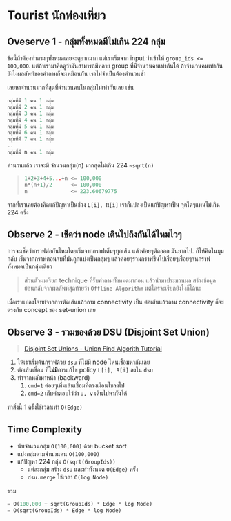 # Tourist นักท่องเที่ยว

## Oveserve 1 - กลุ่มทั้งหมดมีไม่เกิน 224 กลุ่ม

ข้อนี้ถ้าต้องทำตรงๆทั้งหมดเลยจะดูยากมาก แต่เราเริ่มจาก input ว่าเข้าให้ `group_ids <= 100,000`. แต่ถ้าเรามาคิดดูว่ามันสามารถมีหลาย group ที่มีจำนวนคนเท่ากันได้ ถ้าจำนวนคนเท่ากัน ยังไงผลลัพท์ของคำถามก็จะเหมือนกัน เราไม่จำเป็นต้องคำนวนซ้ำ

เลยหาจำนวนมากที่สุดที่จำนวนคนในกลุ่มไม่เท่ากันเลย เช่น

```python
กลุ่มที่มี 1 คน 1 กลุ่ม
กลุ่มที่มี 2 คน 1 กลุ่ม
กลุ่มที่มี 3 คน 1 กลุ่ม
กลุ่มที่มี 4 คน 1 กลุ่ม
กลุ่มที่มี 5 คน 1 กลุ่ม
กลุ่มที่มี 6 คน 1 กลุ่ม
กลุ่มที่มี 7 คน 1 กลุ่ม
..
กลุ่มที่มี n คน 1 กลุ่ม
```

คำนวนแล้ว เราจะมี จำนวนกลุ่ม(n) มากสุดไม่เกิน 224 `~sqrt(n)`

> ```cpp
> 1+2+3+4+5...+n <= 100,000
> n*(n+1)/2      <= 100,000
> n              <= 223.60679775
> ```

จากที่เราเคยต้องคิดแก้ปัญหาเป็นช่วง `L[i], R[i]` เราก็แปลงเป็นแก้ปัญหาเป็น จุดใดๆแทนไม่เกิน 224 ครั้ง

## Observe 2 - เช็คว่า node เดินไปถึงกันได้ไหมไวๆ

การจะเช็คว่ากราฟต่อกันไหมโดยเริ่มจากกราฟเต็มๆทุกเส้น แล้วค่อยๆตัดออก มันยากไป. ก็ให้คิดในมุมกลับ เริ่มจากกราฟตอนจบที่มันถูกแบ่งเป็นกลุ่มๆ แล้วค่อยๆรวมกราฟขึ้นไปเรื่อยๆเรื่อยๆจนกราฟทั้งหมดเป็นกลุ่มเดียว

> ส่วนตัวผมเรียก technique ที่รับคำถามทั้งหมดมาก่อน แล้วนำมาประมวนผล สร้างข้อมูลย้อนกลับจากผลลัพท์สุดท้ายว่า `Offline Algorithm` แต่ใครจะเรียกยังไงก็ได้นะ

เมื่อเราแปลงโจทย์จากการตัดเส้นแล้วถาม connectivity เป็น ต่อเส้นแล้วถาม connectivity ก็จะตรงกับ concept ของ set-union เลย

## Observe 3 - รวมของด้วย DSU (Disjoint Set Union)

> [Disjoint Set Unions - Union Find Algorith Tutorial](https://cp-algorithms.com/data_structures/disjoint_set_union.html)

1. ให้เราเริ่มต้นกราฟด้วย `dsu` ที่ไม่มี node ไหนเชื่อมหากันเลย
1. ต่อเส้นเชื่อม ที่**ไม่มี**การแก้ไข policy `L[i], R[i]` ลงใน `dsu`
1. ทำจากหลังมาหน้า (backward)
   1. `cmd=1` ค่อยๆเพิ่มเส้นเชื่อมที่ตรงเงือนไขลงไป
   1. `cmd=2` เก็บคำตอบไว้ว่า `u, v` เดินไปหากันได้

ทำสิ่งนี้ 1 ครั้งใช้เวลาเท่า `O(Edge)`

## Time Complexity

- นับจำนวนกลุ่ม `O(100,000)` ด้วย bucket sort
- แบ่งกลุ่มตามจำนวนคน `O(100,000)`
- แก้ปัญหา 224 กลุ่ม `O(sqrt(GroupIds))`
  - แต่ละกลุ่ม สร้าง `dsu` และทำทั้งหมด `O(Edge)` ครั้ง
  - `dsu.merge` ใช้เวลา `O(log Node)`

รวม

```python
= O(100,000 + sqrt(GroupIds) * Edge * log Node)
= O(sqrt(GroupIds) * Edge * log Node)
```
